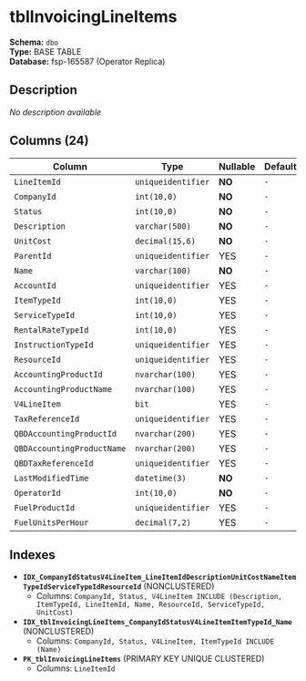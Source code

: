 # tblInvoicingLineItems

**Schema:** `dbo`  
**Type:** BASE TABLE  
**Database:** fsp-165587 (Operator Replica)

## Description

*No description available*

## Columns (24)

| Column | Type | Nullable | Default | Keys | Description |
|--------|------|----------|---------|------|-------------|
| `LineItemId` | `uniqueidentifier` | **NO** | `-` | PK | - |
| `CompanyId` | `int(10,0)` | **NO** | `-` | - | - |
| `Status` | `int(10,0)` | **NO** | `-` | - | - |
| `Description` | `varchar(500)` | **NO** | `-` | - | - |
| `UnitCost` | `decimal(15,6)` | **NO** | `-` | - | - |
| `ParentId` | `uniqueidentifier` | YES | `-` | - | - |
| `Name` | `varchar(100)` | **NO** | `-` | - | - |
| `AccountId` | `uniqueidentifier` | YES | `-` | - | - |
| `ItemTypeId` | `int(10,0)` | YES | `-` | - | - |
| `ServiceTypeId` | `int(10,0)` | YES | `-` | - | - |
| `RentalRateTypeId` | `int(10,0)` | YES | `-` | - | - |
| `InstructionTypeId` | `uniqueidentifier` | YES | `-` | - | - |
| `ResourceId` | `uniqueidentifier` | YES | `-` | - | - |
| `AccountingProductId` | `nvarchar(100)` | YES | `-` | - | - |
| `AccountingProductName` | `nvarchar(100)` | YES | `-` | - | - |
| `V4LineItem` | `bit` | YES | `-` | - | - |
| `TaxReferenceId` | `uniqueidentifier` | YES | `-` | - | - |
| `QBDAccountingProductId` | `nvarchar(200)` | YES | `-` | - | - |
| `QBDAccountingProductName` | `nvarchar(200)` | YES | `-` | - | - |
| `QBDTaxReferenceId` | `uniqueidentifier` | YES | `-` | - | - |
| `LastModifiedTime` | `datetime(3)` | **NO** | `-` | - | - |
| `OperatorId` | `int(10,0)` | **NO** | `-` | - | - |
| `FuelProductId` | `uniqueidentifier` | YES | `-` | - | - |
| `FuelUnitsPerHour` | `decimal(7,2)` | YES | `-` | - | - |

## Indexes

- **`IDX_CompanyIdStatusV4LineItem_LineItemIdDescriptionUnitCostNameItemTypeIdServiceTypeIdResourceId`** (NONCLUSTERED)
  - Columns: `CompanyId, Status, V4LineItem INCLUDE (Description, ItemTypeId, LineItemId, Name, ResourceId, ServiceTypeId, UnitCost)`
- **`IDX_tblInvoicingLineItems_CompanyIdStatusV4LineItemItemTypeId_Name`** (NONCLUSTERED)
  - Columns: `CompanyId, Status, V4LineItem, ItemTypeId INCLUDE (Name)`
- **`PK_tblInvoicingLineItems`** (PRIMARY KEY UNIQUE CLUSTERED)
  - Columns: `LineItemId`
